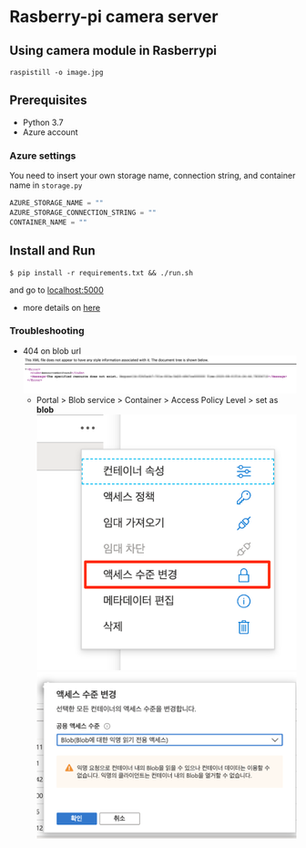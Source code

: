 # Rasberry-pi camera server

## Using camera module in Rasberrypi
```
raspistill -o image.jpg
```

## Prerequisites 
- Python 3.7
- Azure account 

### Azure settings

You need to insert your own storage name, connection string, and container name in `storage.py` 
```py
AZURE_STORAGE_NAME = ""
AZURE_STORAGE_CONNECTION_STRING = ""
CONTAINER_NAME = ""
```

## Install and Run
```
$ pip install -r requirements.txt && ./run.sh
```
and go to [localhost:5000](http://localhost:5000)

- more details on [here](https://docs.microsoft.com/ko-kr/azure/storage/blobs/storage-quickstart-blobs-python#upload-blobs-to-a-container)

### Troubleshooting
- 404 on blob url 
![](./error_on_blob_url.png)
  - Portal > Blob service > Container > Access Policy Level > set as **blob**
  ![](./azure_access_level_1.png)
  ![](./azure_access_level_2.png)
